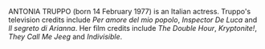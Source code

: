 ANTONIA TRUPPO (born 14 February 1977) is an Italian actress. Truppo's television credits include _Per amore del mio popolo_, _Inspector De Luca_ and _Il segreto di Arianna_. Her film credits include _The Double Hour_, _Kryptonite!_, _They Call Me Jeeg_ and _Indivisible_.

